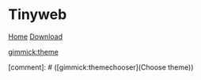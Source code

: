 # Tinyweb

[Home](index.md)
[Download](pages/download.md)

[gimmick:theme](darkly)

[comment]: # ([gimmick:themechooser](Choose theme))
